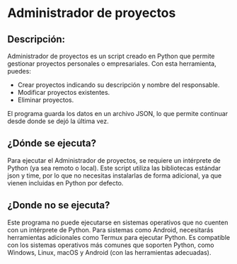 # Administrador de proyectos
## Descripción:
Administrador de proyectos es un script creado en Python que permite gestionar proyectos personales o empresariales. Con esta herramienta, puedes:

   - Crear proyectos indicando su descripción y nombre del responsable.
   - Modificar proyectos existentes.
   - Eliminar proyectos.

El programa guarda los datos en un archivo JSON, lo que permite continuar desde donde se dejó la última vez.
## ¿Dónde se ejecuta?
Para ejecutar el Administrador de proyectos, se requiere un intérprete de Python (ya sea remoto o local). Este script utiliza las bibliotecas estándar json y time, por lo que no necesitas instalarlas de forma adicional, ya que vienen incluidas en Python por defecto.

## ¿Donde no se ejecuta?
Este programa no puede ejecutarse en sistemas operativos que no cuenten con un intérprete de Python. Para sistemas como Android, necesitarás herramientas adicionales como Termux para ejecutar Python. Es compatible con los sistemas operativos más comunes que soporten Python, como Windows, Linux, macOS y Android (con las herramientas adecuadas).
